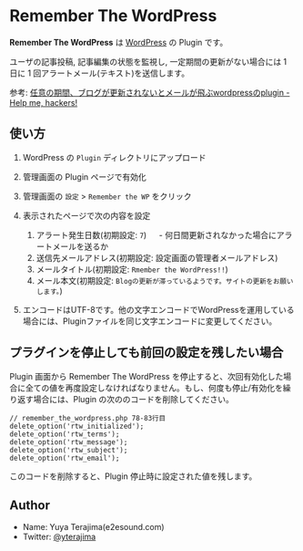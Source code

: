 # Remember The WordPress

__Remember The WordPress__ は [WordPress](http://wordpress.org/) の Plugin です。

ユーザの記事投稿, 記事編集の状態を監視し, 一定期間の更新がない場合には 1 日に 1 回アラートメール(テキスト)を送信します。

参考: [任意の期間、ブログが更新されないとメールが飛ぶwordpressのplugin - Help me, hackers!](http://help-me-hackers.com/tasks/93)

## 使い方

1. WordPress の `Plugin` ディレクトリにアップロード
2. 管理画面の Plugin ページで有効化
3. 管理画面の `設定` > `Remember the WP` をクリック
4. 表示されたページで次の内容を設定
    1. アラート発生日数(初期設定: `7`)
    　 - 何日間更新されなかった場合にアラートメールを送るか
    2. 送信先メールアドレス(初期設定: 設定画面の管理者メールアドレス)
    3. メールタイトル(初期設定: `Rmember the WordPress!!`)
    4. メール本文(初期設定: `Blogの更新が滞っているようです。サイトの更新をお願いします。`)

5. エンコードはUTF-8です。他の文字エンコードでWordPressを運用している場合には、Pluginファイルを同じ文字エンコードに変更してください。


## プラグインを停止しても前回の設定を残したい場合

Plugin 画面から Remember The WordPress を停止すると、次回有効化した場合に全ての値を再度設定しなければなりません。もし、何度も停止/有効化を繰り返す場合には、Plugin の次ののコードを削除してください。

    // remember_the_wordpress.php 78-83行目
    delete_option('rtw_initialized');
    delete_option('rtw_terms');
    delete_option('rtw_message');
    delete_option('rtw_subject');
    delete_option('rtw_email');

このコードを削除すると、Plugin 停止時に設定された値を残します。

## Author

- Name: Yuya Terajima(e2esound.com)
- Twitter: [@yterajima](https://twitter.com/yterajima)

